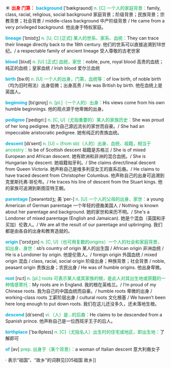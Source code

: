 ☀ <font color="red">**出身 门第：**</font>
<font color="sky blue">**background**</font> ['bækɡraʊnd] 
<font color="#00b050">n. [C] 一个人的家庭背景：</font>family, class, racial, religious, social background 家庭背景；阶级背景；民族背景；宗教背景；社会背景 / middle-class background 中产阶级背景 / He came from a very privileged background. 他出身于特权家庭。
           
<font color="sky blue">**lineage**</font> [ˈlɪniɪdʒ]
<font color="#00b050">n. [U, C] [正式] 某人的世系、家系、血统：</font>They can trace their lineage directly back to the 18th century. 他们的世系可以直接追溯到18世纪。/ a respectable family of ancient lineage 受人尊敬的古老世家

<font color="sky blue">**blood**</font> [blʌd] 
<font color="#00b050">n. [U] [正式] 血统，家世：</font>noble, pure, royal blood 高贵的血统；纯正的血统；皇家血统 / Irish blood 爱尔兰血统

<font color="sky blue">**birth**</font> [bə:θ] 
<font color="#00b050">n. [U] 一个人的出身，门第，血统等：</font>of low birth, of noble birth（均为旧时用法）出身低微；出身高贵 / He was British by birth. 他在血统上是英国人。
                      
<font color="sky blue">**beginning**</font> [bɪˈgɪnɪŋ]
<font color="#00b050">n. [pl.]（一个人的）出身：</font>His views come from his own humble beginnings. 他的观点源于他卑微的出身。

<font color="sky blue">**pedigree**</font> [ˈpedɪgri:]
<font color="#00b050">n. [C, U]（尤指重要的）某人的家族历史：</font>She was proud of her long pedigree. 她为自己源远流长的家世而自豪。/ She had an impeccable aristocratic pedigree. 她有纯正的贵族血统。
           
<font color="sky blue">**descent**</font> [dɪˈsent]
<font color="#00b050">n. [U] ~ (from sb)（人的）出身、血统、祖籍，相当于ancestry：</font>to be of Scottish descent 祖籍是苏格兰 / She is of mixed European and African descent. 她有欧洲和非洲的混合血统。/ She is Hungarian by descent. 她祖籍匈牙利。/ She claims direct/lineal descent from Queen Victoria. 她声称自己是维多利亚女王的直系后裔。/ He claims to have traced descent from Christopher Columbus. 他声称自己的出身可追溯到克里斯托弗·哥伦布。/ He traces his line of descent from the Stuart kings. 他的家族可追溯到斯图亚特王朝。
            
<font color="sky blue">**parentage**</font> [ˈpeərəntɪdʒ; 美 ˈper-]
<font color="#00b050">n. [U] 一个人的父母的出身、家世：</font>a young American of German parentage 一个年轻的德裔美国人 / Nothing is known about her parentage and background. 她的家世和来历不明。/ She's a Londoner of mixed parentage (English and Jamaican). 她是个混血（英国和牙买加）伦敦人。/ We are all the result of our parentage and upbringing. 我们都是由各自的出身和教育造就的。

<font color="sky blue">**origin**</font> ['ɒrɪdӡɪn] 
<font color="#00b050">n. [C, U]（也可用复数的origins）一个人的社会和家庭背景，如出身、身世：</font>sb’s country of origin 某人的出生国 / African origin 非洲血统 / He is a Londoner by origin. 他是伦敦人。/ foreign origin 外国血统 / mixed origin 混血 / class, racial, social origin 阶级出身；种族背景；社会背景 / noble, peasant origin 贵族出身；农民出身 / He was of humble origins. 他出身卑微。

<font color="sky blue">**root**</font> [ru:t] 
<font color="#00b050">n. [pl.] roots 可表示某人或其家族的根，是此人对其出生地或原籍的一种情感寄托：</font>My roots are in England. 我的根在英格兰。/ I’m proud of my Chinese roots. 我为自己的中国血统而自豪。/ humble roots 卑微的出身 / working-class roots 工薪阶层出身 / cultural roots 文化根基 / We haven’t been here long enough to put down roots. 我们在这儿还没多久，还未落地生根。
           
<font color="sky blue">**descend**</font> [dɪˈsend]
<font color="#00b050">vi.（人）是…的后裔：</font>He claims to be descended from a Spanish prince. 他声称自己是一位西班牙王子的后人。

<font color="sky blue">**birthplace**</font> ['bə:θpleɪs] 
<font color="#00b050">n. [C]（尤指名人）出生时的住宅或地区，即出生地：</font>了解即可

<font color="sky blue">**of**</font> [əv] 
<font color="#00b050">prep. 出身于（某个背景）：</font>a woman of Italian descent 意大利裔女子

· 表示“祖国”、“故乡”的词群见[[05祖国 故乡]]
